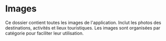 # Images

Ce dossier contient toutes les images de l'application.
Inclut les photos des destinations, activités et lieux touristiques.
Les images sont organisées par catégorie pour faciliter leur utilisation.

